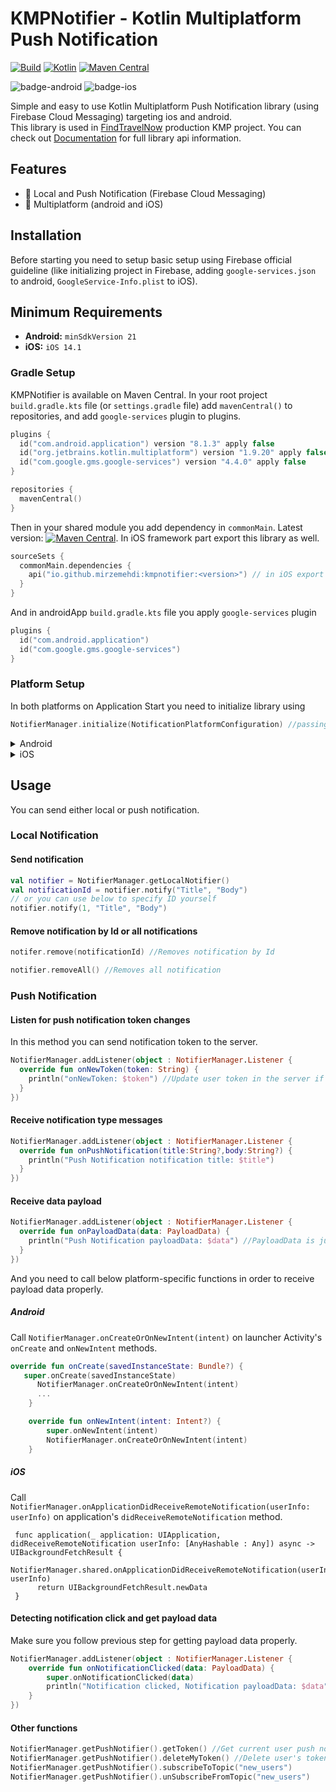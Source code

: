 # KMPNotifier - Kotlin Multiplatform Push Notification
[![Build](https://github.com/mirzemehdi/KMPNotifier/actions/workflows/build.yml/badge.svg)](https://github.com/mirzemehdi/KMPNotifier/actions/workflows/build.yml) 
[![Kotlin](https://img.shields.io/badge/Kotlin-1.9.22-blue.svg?style=flat&logo=kotlin)](https://kotlinlang.org)
[![Maven Central](https://img.shields.io/maven-central/v/io.github.mirzemehdi/kmpnotifier?color=blue)](https://search.maven.org/search?q=g:io.github.mirzemehdi)

![badge-android](http://img.shields.io/badge/platform-android-6EDB8D.svg?style=flat)
![badge-ios](http://img.shields.io/badge/platform-ios-CDCDCD.svg?style=flat)

Simple and easy to use Kotlin Multiplatform Push Notification library (using Firebase Cloud Messaging) targeting ios and android.  
This library is used in [FindTravelNow](https://github.com/mirzemehdi/FindTravelNow-KMM/) production KMP project.
You can check out [Documentation](https://mirzemehdi.github.io/KMPNotifier) for full library api information.

## Features
  - 🔔 Local and Push Notification (Firebase Cloud Messaging)
  - 📱 Multiplatform (android and iOS)

## Installation
Before starting you need to setup basic setup using Firebase official guideline (like initializing project in Firebase, adding `google-services.json` to android, `GoogleService-Info.plist` to iOS).

## Minimum Requirements

- **Android:** `minSdkVersion 21`
- **iOS:** `iOS 14.1`


### Gradle Setup
KMPNotifier is available on Maven Central. In your root project `build.gradle.kts` file (or `settings.gradle` file) add `mavenCentral()` to repositories, and  add `google-services` plugin to plugins.

```kotlin
plugins {
  id("com.android.application") version "8.1.3" apply false
  id("org.jetbrains.kotlin.multiplatform") version "1.9.20" apply false
  id("com.google.gms.google-services") version "4.4.0" apply false
}

repositories { 
  mavenCentral()
}
```

Then in your shared module you add dependency in `commonMain`. Latest version: [![Maven Central](https://img.shields.io/maven-central/v/io.github.mirzemehdi/kmpnotifier?color=blue)](https://search.maven.org/search?q=g:io.github.mirzemehdi). In iOS framework part export this library as well.
```kotlin
sourceSets {
  commonMain.dependencies {
    api("io.github.mirzemehdi:kmpnotifier:<version>") // in iOS export this library
  }
}
```

And in androidApp `build.gradle.kts` file you apply `google-services` plugin  
```kotlin
plugins {
  id("com.android.application")
  id("com.google.gms.google-services")
}
```


### Platform Setup
In both platforms on Application Start you need to initialize library using 
```kotlin 
NotifierManager.initialize(NotificationPlatformConfiguration) //passing android or ios configuration depending on the platform
```

<details>
  <summary>Android</summary>

  ### Android Setup
 ```kotlin
class MyApplication : Application() {
    override fun onCreate() {
        super.onCreate()
        /**
         * By default showPushNotification value is true.
         * When set showPushNotification to false foreground push  notification will not be shown to user.
         * You can still get notification content using #onPushNotification listener method.
         */
        NotifierManager.initialize(
            configuration = NotificationPlatformConfiguration.Android(
                notificationIconResId = R.drawable.ic_launcher_foreground,
                showPushNotification = true,
            )
        )
    }
}
```

Also starting from Android 13(API Level 33) you need to ask runtime `POST_NOTIFICATIONS` in activity. I created utility function that you can use in activity.
```kotlin
val permissionUtil by permissionUtil()
permissionUtil.askNotificationPermission() //this will ask permission in Android 13(API Level 33) or above, otherwise permission will be granted.
```
  
  
</details>

<details>
  <summary>iOS</summary>

  ### iOS Setup
  First you just need to include FirebaseMessaging library to your ios app from Xcode. Then on application start you need to call both FirebaseApp initialization and NotifierManager initialization methods, and apnsToken setting as below. Don't forget to add Push Notifications and Background Modes (Remote Notifications) signing capability in Xcode.

```swift
import SwiftUI
import shared
import FirebaseCore
import FirebaseMessaging

class AppDelegate: NSObject, UIApplicationDelegate {

  func application(_ application: UIApplication,
                   didFinishLaunchingWithOptions launchOptions: [UIApplication.LaunchOptionsKey : Any]? = nil) -> Bool {

      FirebaseApp.configure() //important
      
      //By default showPushNotification value is true.
      //When set showPushNotification to false foreground push  notification will not be shown.
      //You can still get notification content using #onPushNotification listener method.
      NotifierManager.shared.initialize(configuration: NotificationPlatformConfigurationIos(showPushNotification: true))
      
    return true
  }

  func application(_ application: UIApplication, didRegisterForRemoteNotificationsWithDeviceToken deviceToken: Data) {
        Messaging.messaging().apnsToken = deviceToken
  }
    
}

@main
struct iOSApp: App {
    
    @UIApplicationDelegateAdaptor(AppDelegate.self) var delegate
    
    var body: some Scene {
        WindowGroup {
            ContentView()
        }
    }
}


```



 
</details>

## Usage
You can send either local or push notification.

### Local Notification

#### Send notification

```kotlin
val notifier = NotifierManager.getLocalNotifier()
val notificationId = notifier.notify("Title", "Body") 
// or you can use below to specify ID yourself
notifier.notify(1, "Title", "Body")


```

#### Remove notification by Id or all notifications

```kotlin
notifer.remove(notificationId) //Removes notification by Id  

notifier.removeAll() //Removes all notification

```

### Push Notification

#### Listen for push notification token changes
In this method you can send notification token to the server.

```kotlin
NotifierManager.addListener(object : NotifierManager.Listener {
  override fun onNewToken(token: String) {
    println("onNewToken: $token") //Update user token in the server if needed
  }
}) 
```

#### Receive notification type messages  
```kotlin
NotifierManager.addListener(object : NotifierManager.Listener {
  override fun onPushNotification(title:String?,body:String?) {
    println("Push Notification notification title: $title")
  }
}) 
```


#### Receive data payload
```kotlin
NotifierManager.addListener(object : NotifierManager.Listener {
  override fun onPayloadData(data: PayloadData) {
    println("Push Notification payloadData: $data") //PayloadData is just typeAlias for Map<String,*>.
  }
}) 
```
And you need to call below platform-specific functions in order to receive payload data properly.
##### Android
Call `NotifierManager.onCreateOrOnNewIntent(intent)` on launcher Activity's `onCreate` and `onNewIntent` methods.
```kotlin
override fun onCreate(savedInstanceState: Bundle?) {
   super.onCreate(savedInstanceState)
      NotifierManager.onCreateOrOnNewIntent(intent)
      ...
    }

    override fun onNewIntent(intent: Intent?) {
        super.onNewIntent(intent)
        NotifierManager.onCreateOrOnNewIntent(intent)
    }

```

##### iOS
Call `NotifierManager.onApplicationDidReceiveRemoteNotification(userInfo: userInfo)` on application's `didReceiveRemoteNotification` method.

```
 func application(_ application: UIApplication, didReceiveRemoteNotification userInfo: [AnyHashable : Any]) async -> UIBackgroundFetchResult {
      NotifierManager.shared.onApplicationDidReceiveRemoteNotification(userInfo: userInfo)
      return UIBackgroundFetchResult.newData
 }

```  


#### Detecting notification click and get payload data
Make sure you follow previous step for getting payload data properly.
```kotlin
NotifierManager.addListener(object : NotifierManager.Listener {
    override fun onNotificationClicked(data: PayloadData) {
        super.onNotificationClicked(data)
        println("Notification clicked, Notification payloadData: $data")
    }
}) 
```   


#### Other functions
```kotlin
NotifierManager.getPushNotifier().getToken() //Get current user push notification token
NotifierManager.getPushNotifier().deleteMyToken() //Delete user's token for example when user logs out 
NotifierManager.getPushNotifier().subscribeToTopic("new_users") 
NotifierManager.getPushNotifier().unSubscribeFromTopic("new_users") 
```




